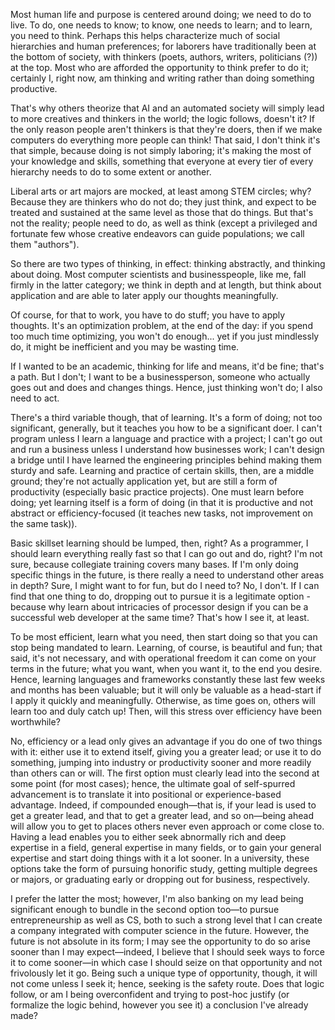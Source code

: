 Most human life and purpose is centered around doing; we need to do to live. To do, one needs to know; to know, one needs to learn; and to learn, you need to think. Perhaps this helps characterize much of social hierarchies and human preferences; for laborers have traditionally been at the bottom of society, with thinkers (poets, authors, writers, politicians (?)) at the top. Most who are afforded the opportunity to think prefer to do it; certainly I, right now, am thinking and writing rather than doing something productive.

That's why others theorize that AI and an automated society will simply lead to more creatives and thinkers in the world; the logic follows, doesn't it? If the only reason people aren't thinkers is that they're doers, then if we make computers do everything more people can think! That said, I don't think it's that simple, because doing is not simply laboring; it's making the most of your knowledge and skills, something that everyone at every tier of every hierarchy needs to do to some extent or another.

Liberal arts or art majors are mocked, at least among STEM circles; why? Because they are thinkers who do not do; they just think, and expect to be treated and sustained at the same level as those that do things. But that's not the reality; people need to do, as well as think (except a privileged and fortunate few whose creative endeavors can guide populations; we call them "authors").

So there are two types of thinking, in effect: thinking abstractly, and thinking about doing. Most computer scientists and businesspeople, like me, fall firmly in the latter category; we think in depth and at length, but think about application and are able to later apply our thoughts meaningfully.

Of course, for that to work, you have to do stuff; you have to apply thoughts. It's an optimization problem, at the end of the day: if you spend too much time optimizing, you won't do enough... yet if you just mindlessly do, it might be inefficient and you may be wasting time.

If I wanted to be an academic, thinking for life and means, it'd be fine; that's a path. But I don't; I want to be a businessperson, someone who actually goes out and does and changes things. Hence, just thinking won't do; I also need to act.

There's a third variable though, that of learning. It's a form of doing; not too significant, generally, but it teaches you how to be a significant doer. I can't program unless I learn a language and practice with a project; I can't go out and run a business unless I understand how businesses work; I can't design a bridge until I have learned the engineering principles behind making them sturdy and safe. Learning and practice of certain skills, then, are a middle ground; they're not actually application yet, but are still a form of productivity (especially basic practice projects). One must learn before doing; yet learning itself is a form of doing (in that it is productive and not abstract or efficiency-focused (it teaches new tasks, not improvement on the same task)).

Basic skillset learning should be lumped, then, right? As a programmer, I should learn everything really fast so that I can go out and do, right? I'm not sure, because collegiate training covers many bases. If I'm only doing specific things in the future, is there really a need to understand other areas in depth? Sure, I might want to for fun, but do I need to? No, I don't. If I can find that one thing to do, dropping out to pursue it is a legitimate option - because why learn about intricacies of processor design if you can be a successful web developer at the same time? That's how I see it, at least.

To be most efficient, learn what you need, then start doing so that you can stop being mandated to learn. Learning, of course, is beautiful and fun; that said, it's not necessary, and with operational freedom it can come on your terms in the future; what you want, when you want it, to the end you desire. Hence, learning languages and frameworks constantly these last few weeks and months has been valuable; but it will only be valuable as a head-start if I apply it quickly and meaningfully. Otherwise, as time goes on, others will learn too and duly catch up! Then, will this stress over efficiency have been worthwhile?

No, efficiency or a lead only gives an advantage if you do one of two things with it: either use it to extend itself, giving you a greater lead; or use it to do something, jumping into industry or productivity sooner and more readily than others can or will. The first option must clearly lead into the second at some point (for most cases); hence, the ultimate goal of self-spurred advancement is to translate it into positional or experience-based advantage. Indeed, if compounded enough—that is, if your lead is used to get a greater lead, and that to get a greater lead, and so on—being ahead will allow you to get to places others never even approach or come close to. Having a lead enables you to either seek abnormally rich and deep expertise in a field, general expertise in many fields, or to gain your general expertise and start doing things with it a lot sooner. In a university, these options take the form of pursuing honorific study, getting multiple degrees or majors, or graduating early or dropping out for business, respectively.

I prefer the latter the most; however, I'm also banking on my lead being significant enough to bundle in the second option too—to pursue entrepreneurship as well as CS, both to such a strong level that I can create a company integrated with computer science in the future. However, the future is not absolute in its form; I may see the opportunity to do so arise sooner than I may expect—indeed, I believe that I should seek ways to force it to come sooner—in which case I should seize on that opportunity and not frivolously let it go. Being such a unique type of opportunity, though, it will not come unless I seek it; hence, seeking is the safety route. Does that logic follow, or am I being overconfident and trying to post-hoc justify (or formalize the logic behind, however you see it) a conclusion I've already made?
